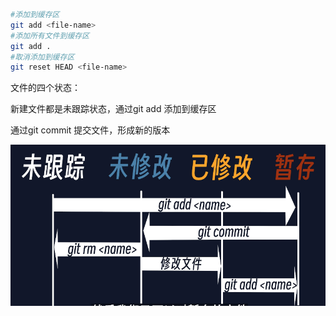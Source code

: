 ```bash
#添加到缓存区
git add <file-name>
#添加所有文件到缓存区
git add .
#取消添加到缓存区
git reset HEAD <file-name>
```

文件的四个状态：

新建文件都是未跟踪状态，通过git add 添加到缓存区

通过git commit 提交文件，形成新的版本


![1725021196477](image/git/1725021196477.png)
